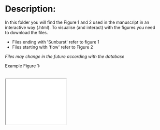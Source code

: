 # Description:

In this folder you will find the Figure 1 and 2 used in the manuscript in an interactive way (.html). To visualise (and interact) with the figures you need to download the files.

- Files ending with 'Sunburst' refer to figure 1
- Files starting with 'flow' refer to Figure 2

_Files may change in the future according with the database_

Example Figure 1:
<iframe align="center" src="Plots/Sunburst_Spain.html" width="200" style="margin-top: 20px">

Example Figure 2:
<iframe align="center" src="Plots/Portugal_flow.html" width="200" style="margin-top: 20px">
